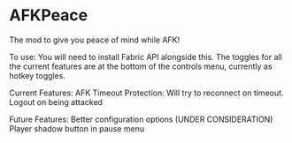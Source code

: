 # AFKPeace

The mod to give you peace of mind while AFK!

To use:
You will need to install Fabric API alongside this.
The toggles for all the current features are at the bottom of the controls menu, currently as hotkey toggles.

Current Features:
AFK Timeout Protection:  Will try to reconnect on timeout.
Logout on being attacked

Future Features:
Better configuration options
(UNDER CONSIDERATION) Player shadow button in pause menu
